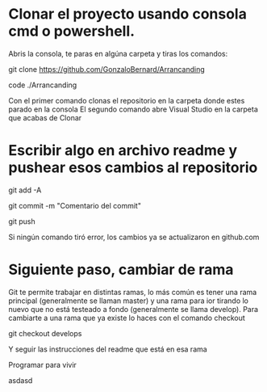 # Clonar el proyecto usando consola cmd o powershell. 
Abris la consola, te paras en algúna carpeta y tiras los comandos:

git clone https://github.com/GonzaloBernard/Arrancanding

code ./Arrancanding

Con el primer comando clonas el repositorio en la carpeta donde estes parado en la consola
El segundo comando abre Visual Studio en la carpeta que acabas de Clonar

# Escribir algo en archivo readme y pushear esos cambios al repositorio 

git add -A

git commit -m "Comentario del commit"

git push

Si ningún comando tiró error, los cambios ya se actualizaron en github.com

# Siguiente paso, cambiar de rama 

Git te permite trabajar en distintas ramas, lo más común es tener una rama principal (generalmente se llaman master) y una rama para ior tirando lo nuevo que no está testeado a fondo (generalmente se llama develop).
Para cambiarte a una rama que ya existe lo haces con el comando checkout

git checkout develops

Y seguir las instrucciones del readme que está en esa rama

Programar para vivir

asdasd